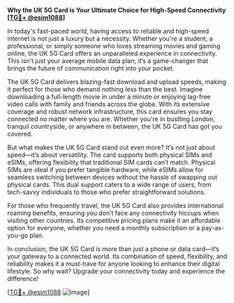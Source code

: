 **Why the UK 5G Card is Your Ultimate Choice for High-Speed Connectivity [[TG💪+ @esim1088](https://t.me/s/esim1088)]**

In today's fast-paced world, having access to reliable and high-speed internet is not just a luxury but a necessity. Whether you're a student, a professional, or simply someone who loves streaming movies and gaming online, the UK 5G Card offers an unparalleled experience in connectivity. This isn't just your average mobile data plan; it’s a game-changer that brings the future of communication right into your pocket.

The UK 5G Card delivers blazing-fast download and upload speeds, making it perfect for those who demand nothing less than the best. Imagine downloading a full-length movie in under a minute or enjoying lag-free video calls with family and friends across the globe. With its extensive coverage and robust network infrastructure, this card ensures you stay connected no matter where you are. Whether you're in bustling London, tranquil countryside, or anywhere in between, the UK 5G Card has got you covered.

But what makes the UK 5G Card stand out even more? It’s not just about speed—it’s about versatility. The card supports both physical SIMs and eSIMs, offering flexibility that traditional SIM cards can’t match. Physical SIMs are ideal if you prefer tangible hardware, while eSIMs allow for seamless switching between devices without the hassle of swapping out physical cards. This dual support caters to a wide range of users, from tech-savvy individuals to those who prefer straightforward solutions.

For those who frequently travel, the UK 5G Card also provides international roaming benefits, ensuring you don’t face any connectivity hiccups when visiting other countries. Its competitive pricing plans make it an affordable option for everyone, whether you need a monthly subscription or a pay-as-you-go plan.

In conclusion, the UK 5G Card is more than just a phone or data card—it’s your gateway to a connected world. Its combination of speed, flexibility, and reliability makes it a must-have for anyone looking to enhance their digital lifestyle. So why wait? Upgrade your connectivity today and experience the difference!

[[TG💪+ @esim1088](https://t.me/s/esim1088) ![Image](https://i.postimg.cc/Y0z9fWf4/image.png)]